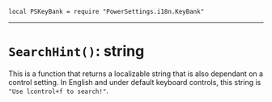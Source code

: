 `local PSKeyBank = require "PowerSettings.i18n.KeyBank"`

---

# `SearchHint()`: string

This is a function that returns a localizable string that is also dependant on a control setting. In English and under default keyboard controls, this string is `"Use lcontrol+f to search!"`.